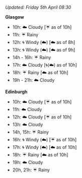 *Updated: Friday 5th April 08:30*

**Glasgow**

* 10h: :cloud: Cloudy [:umbrella: as of 10h]
* 11h: :umbrella: Rainy
* 12h: :cyclone: Windy (:cloud:) [:cloud: as of 8h]
* 13h: :cyclone: Windy (:cloud:) [:cloud: as of 9h]
* 14h - 16h: :umbrella: Rainy
* 17h: :cloud: Cloudy [:cyclone:(:cloud:) as of 10h]
* 18h: :umbrella: Rainy [:cloud: as of 10h]
* 19h - 21h: :cloud: Cloudy

**Edinburgh**

* 10h: :cloud: Cloudy [:umbrella: as of 10h]
* 11h: :cloud: Cloudy
* 12h: :cloud: Cloudy [:umbrella: as of 10h]
* 13h: :cloud: Cloudy
* 14h, 15h: :umbrella: Rainy
* 16h: :cyclone: Windy (:cloud:) [:umbrella: as of 10h]
* 17h: :cyclone: Windy (:cloud:) [:cloud: as of 10h]
* 18h: :umbrella: Rainy [:cloud: as of 10h]
* 19h: :cloud: Cloudy
* 20h, 21h: :umbrella: Rainy
